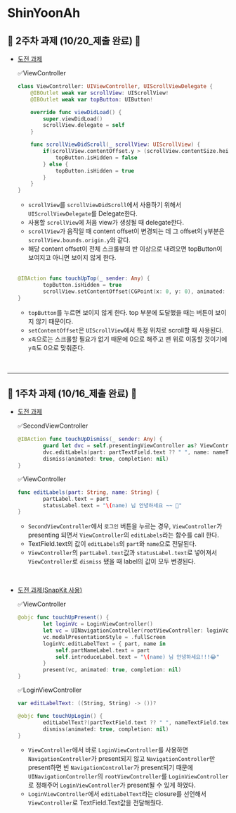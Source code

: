 # ShinYoonAh


## 🐥 2주차 과제 (10/20_제출 완료) 🐥
- [도전 과제](https://github.com/27thONSOPT-iOS/ShinYoonAh/tree/master/assignment/PA2_iOS/PA2_iOS)

    ✅ViewController

    ```swift
    class ViewController: UIViewController, UIScrollViewDelegate {
        @IBOutlet weak var scrollView: UIScrollView!
        @IBOutlet weak var topButton: UIButton!

        override func viewDidLoad() {
            super.viewDidLoad()
            scrollView.delegate = self
        }

        func scrollViewDidScroll(_ scrollView: UIScrollView) {
            if(scrollView.contentOffset.y > (scrollView.contentSize.height - scrollView.frame.size.height) / 2) {
                topButton.isHidden = false
            } else {
                topButton.isHidden = true
            }
        }
    }
    ```

    - `scrollView`를 `scrollViewDidScroll`에서 사용하기 위해서 `UIScrollViewDelegate`를 Delegate한다.
    - 사용할 `scrollView`에 처음 view가 생성될 때 delegate한다.
    - `scrollView`가 움직일 때 content offset이 변경되는 데 그 offset의 y부분은 `scrollView.bounds.origin.y`와 같다.
    - 해당 content offset이 전체 스크롤뷰의 반 이상으로 내려오면 topButton이 보여지고 아니면 보이지 않게 한다.
    
    <br/>
    
    ```swift
    @IBAction func touchUpTop(_ sender: Any) {
            topButton.isHidden = true
            scrollView.setContentOffset(CGPoint(x: 0, y: 0), animated: true)
    }
    ```
    
    - `topButton`를 누르면 보이지 않게 한다.  top 부분에 도달했을 때는 버튼이 보이지 않기 때문이다.
    - `setContentOffset`은 `UIScrollView`에서 특정 위치로 scroll할 때 사용된다.
    - `x축`으로는 스크롤할 필요가 없기 때문에 0으로 해주고 맨 위로 이동할 것이기에 `y축`도 0으로 맞춰준다.

    <br/>
    <br/>
    
---
## 🐥 1주차 과제 (10/16_제출 완료) 🐥
- [도전 과제](https://github.com/27thONSOPT-iOS/ShinYoonAh/tree/master/assignment/PA1_iOS/PA1_iOS)

    ✅SecondViewController

    ```swift
    @IBAction func touchUpDismiss(_ sender: Any) {
            guard let dvc = self.presentingViewController as? ViewController else { return }
            dvc.editLabels(part: partTextField.text ?? " ", name: nameTextField.text ?? " ")
            dismiss(animated: true, completion: nil)
    }
    ```

    ✅ViewController

    ```swift
    func editLabels(part: String, name: String) {
            partLabel.text = part
            statusLabel.text = "\(name) 님 안녕하세요 ~~ 🥰"
    }
    ```
    
    - `SecondViewController`에서 `로그인` 버튼을 누르는 경우, `ViewController`가 presenting 되면서 `ViewController`의 `editLabels`라는 함수를 call 한다. 
    - TextField.text의 값이 `editLabels`의 `part`와 `name`으로 전달된다.
    - `ViewController`의 `partLabel.text`값과 `statusLabel.text`로 넣어져서 `ViewController`로 `dismiss` 됐을 때 label의 값이 모두 변경된다.

<br/>

- [도전 과제(SnapKit 사용)](https://github.com/27thONSOPT-iOS/ShinYoonAh/tree/master/assignment/PA1_iOS_Pod/PA1_iOS_Pod)

    ✅ViewController

    ```swift
    @objc func touchUpPresent() {
            let loginVc = LoginViewController()
            let vc = UINavigationController(rootViewController: loginVc)
            vc.modalPresentationStyle = .fullScreen
            loginVc.editLabelText = { part, name in
                self.partNameLabel.text = part
                self.introduceLabel.text = "\(name) 님 안녕하세요!!!😂"
            }
            present(vc, animated: true, completion: nil)
    }
    ```

    ✅LoginViewController

    ```swift
    var editLabelText: ((String, String) -> ())?

    @objc func touchUpLogin() {
            editLabelText?(partTextField.text ?? " ", nameTextField.text ?? " ")
            dismiss(animated: true, completion: nil)
    }
    ```


    - `ViewController`에서 바로 `LoginViewController`를 사용하면 `NavigationController`가 present되지 않고 `NavigationController`만 present하면 빈 `NavigationController`가 present되기 때문에 `UINavigationController`의 `rootViewController`를 `LoginViewController`로 정해주어 `LoginViewController`가 present될 수 있게 하였다.
    - `LoginViewController`에서 `editLabelText`라는 closure를 선언해서 `ViewController`로 TextField.Text값을 전달해줬다.
